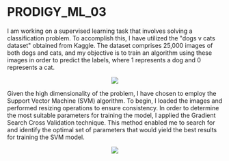 # PRODIGY_ML_03

I am working on a supervised learning task that involves solving a classification problem. 
To accomplish this, I have utilized the "dogs v cats dataset" obtained from Kaggle. 
The dataset comprises 25,000 images of both dogs and cats, and my objective is to train an algorithm using these images in order to predict the labels, where 1 represents a dog and 0 represents a cat.

<p align="center"><img src="https://github.com/Stevenwaheed/PRODIGY_ML_03/assets/83607748/fcb43dc9-81d9-4cab-9ed8-85fc176d41db"></p>


Given the high dimensionality of the problem, I have chosen to employ the Support Vector Machine (SVM) algorithm. 
To begin, I loaded the images and performed resizing operations to ensure consistency. 
In order to determine the most suitable parameters for training the model, I applied the Gradient Search Cross Validation technique. 
This method enabled me to search for and identify the optimal set of parameters that would yield the best results for training the SVM model.

<p align="center"><img src="https://github.com/Stevenwaheed/PRODIGY_ML_03/assets/83607748/270ba10f-4931-47d0-ac16-e35c6b67d75a">
